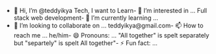 - 👋 Hi, I’m @teddyikya
Tech, I want to Learn- 👀 I’m interested in ...
Full stack web  development- 🌱 I’m currently learning ...
- 💞️ I’m looking to collaborate on ...
teddyikya@gmail.com- 📫 How to reach me ...
he/him- 😄 Pronouns: ...
"All together" is spelt separately but "separtely" is spelt All together"- ⚡ Fun fact: ...

<!---
teddyikya/teddyikya is a ✨ special ✨ repository because its `README.md` (this file) appears on your GitHub profile.
You can click the Preview link to take a look at your changes.
--->
